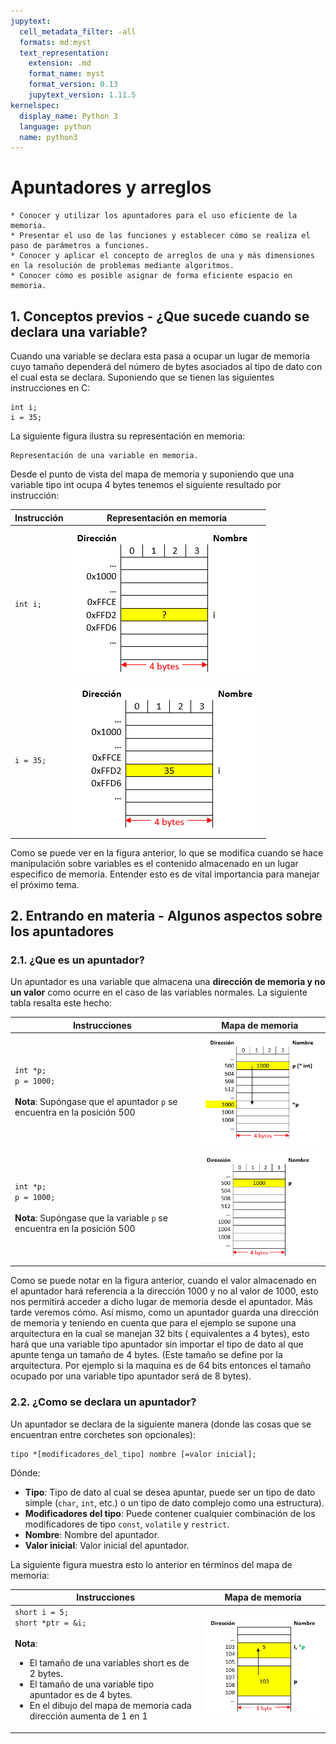 ```yaml
---
jupytext:
  cell_metadata_filter: -all
  formats: md:myst
  text_representation:
    extension: .md
    format_name: myst
    format_version: 0.13
    jupytext_version: 1.11.5
kernelspec:
  display_name: Python 3
  language: python
  name: python3
---
```


# Apuntadores y arreglos

```{admonition} Objetivos
* Conocer y utilizar los apuntadores para el uso eficiente de la memoria.
* Presentar el uso de las funciones y establecer cómo se realiza el paso de parámetros a funciones.
* Conocer y aplicar el concepto de arreglos de una y más dimensiones en la resolución de problemas mediante algoritmos.
* Conocer cómo es posible asignar de forma eficiente espacio en memoria.
```

## 1. Conceptos previos - ¿Que sucede cuando se declara una variable?

Cuando una variable se declara esta pasa a ocupar un lugar de memoria cuyo tamaño dependerá del número de bytes asociados al tipo de dato con el cual esta se declara. Suponiendo que se tienen las siguientes instrucciones en C:

```{code-block} c
int i;
i = 35;
```

La siguiente figura ilustra su representación en memoria:

```{figure} ./local/img/CH_02-S02-fig1.png
Representación de una variable en memoria.
```

Desde el punto de vista del mapa de memoria y suponiendo que una variable tipo int ocupa 4 bytes tenemos el siguiente resultado por instrucción:

|Instrucción|Representación en memoria|
|----|----|
|`int i;`|![var_mm1](./local/img/CH_02-S02-fig2.png)|
|`i = 35;`|![var_mm2](./local/img/CH_02-S02-fig3.png)|


Como se puede ver en la figura anterior, lo que se modifica cuando se hace manipulación sobre variables es el contenido almacenado en un lugar especifico de memoria. Entender esto es de vital importancia para manejar el próximo tema.

## 2. Entrando en materia - Algunos aspectos sobre los apuntadores

### 2.1. ¿Que es un apuntador?

Un apuntador es una variable que almacena una **dirección de memoria y no un valor** como ocurre en el caso de las variables normales. La siguiente tabla resalta este hecho:

|Instrucciones|Mapa de memoria|
|----|----|
|`int *p;`<br>`p = 1000;`<br><br>**Nota**: Supóngase que el apuntador `p` se encuentra en la posición 500|![var_mm1](./local/img/CH_02-S02-fig4.png)|
|`int *p;`<br>`p = 1000;`<br><br>**Nota**: Supóngase que la variable `p` se encuentra en la posición 500  |![var_mm2](./local/img/CH_02-S02-fig5.png)|


Como se puede notar en la figura anterior, cuando el valor almacenado en el apuntador hará referencia a la dirección 1000 y no al valor de 1000, esto nos permitirá acceder a dicho lugar de memoria desde el apuntador. Más tarde veremos cómo. Así mismo, como un apuntador guarda una dirección de memoria y teniendo en cuenta que para el ejemplo se supone una arquitectura en la cual se manejan 32 bits ( equivalentes a 4 bytes), esto hará que una variable tipo apuntador sin importar el tipo de dato al que apunte tenga un tamaño de 4 bytes. (Este tamaño se define por la arquitectura. Por ejemplo si la maquina es de 64 bits entonces el tamaño ocupado por una variable tipo apuntador será de 8 bytes).

### 2.2. ¿Como se declara un apuntador?

Un apuntador se declara de la siguiente manera (donde las cosas que se encuentran entre corchetes son opcionales):

```{code-block} c
tipo *[modificadores_del_tipo] nombre [=valor inicial];
```

Dónde:
* **Tipo**: Tipo de dato al cual se desea apuntar, puede ser un tipo de dato simple (`char`, `int`, etc.) o un tipo de dato complejo como una estructura).
* **Modificadores del tipo**: Puede contener cualquier combinación de los modificadores de tipo `const`, `volatile` y `restrict`.
* **Nombre**: Nombre del apuntador.
* **Valor inicial**: Valor inicial del apuntador. 

La siguiente figura muestra esto lo anterior en términos del mapa de memoria:

|Instrucciones|Mapa de memoria|
|----|----|
|`short i = 5;` <br> `short *ptr = &i;`<br> <br> **Nota**: <ul> <li>El tamaño de una variables short es de 2 bytes.</li> <li>El tamaño de una variable tipo apuntador es de 4 bytes.</li> <li>En el dibujo del mapa de memoria cada dirección aumenta de 1 en 1</li> </ul> |![mem](./local/img/CH_02-S02-fig6.png)|

